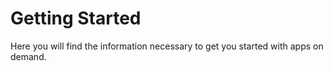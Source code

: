 # Getting Started

Here you will find the information necessary to get you started with apps on demand.
